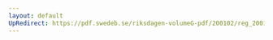 ```yaml
---
layout: default
UpRedirect: https://pdf.swedeb.se/riksdagen-volumeG-pdf/200102/reg_200102/reg_200102_0208.pdf
---
```

